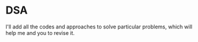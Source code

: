 # DSA
I'll add all the codes and approaches to solve particular problems, which  will help me and you to revise it.
